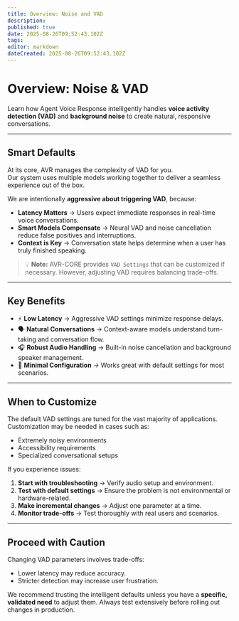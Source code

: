 ```yaml
---
title: Overview: Noise and VAD
description: 
published: true
date: 2025-08-26T09:52:43.102Z
tags: 
editor: markdown
dateCreated: 2025-08-26T09:52:43.102Z
---
```


# Overview: Noise & VAD

Learn how Agent Voice Response intelligently handles **voice activity detection (VAD)** and **background noise** to create natural, responsive conversations.

---

## Smart Defaults

At its core, AVR manages the complexity of VAD for you.  
Our system uses multiple models working together to deliver a seamless experience out of the box.

We are intentionally **aggressive about triggering VAD**, because:

- **Latency Matters** → Users expect immediate responses in real-time voice conversations.  
- **Smart Models Compensate** → Neural VAD and noise cancellation reduce false positives and interruptions.  
- **Context is Key** → Conversation state helps determine when a user has truly finished speaking.  

> 💡 **Note:** AVR-CORE provides `VAD Settings` that can be customized if necessary. However, adjusting VAD requires balancing trade-offs.

---

## Key Benefits

- ⚡ **Low Latency** → Aggressive VAD settings minimize response delays.  
- 🗣️ **Natural Conversations** → Context-aware models understand turn-taking and conversation flow.  
- 🎧 **Robust Audio Handling** → Built-in noise cancellation and background speaker management.  
- 🔧 **Minimal Configuration** → Works great with default settings for most scenarios.  

---

## When to Customize

The default VAD settings are tuned for the vast majority of applications.  
Customization may be needed in cases such as:

- Extremely noisy environments  
- Accessibility requirements  
- Specialized conversational setups  

If you experience issues:

1. **Start with troubleshooting** → Verify audio setup and environment.  
2. **Test with default settings** → Ensure the problem is not environmental or hardware-related.  
3. **Make incremental changes** → Adjust one parameter at a time.  
4. **Monitor trade-offs** → Test thoroughly with real users and scenarios.  

---

## Proceed with Caution

Changing VAD parameters involves trade-offs:  
- Lower latency may reduce accuracy.  
- Stricter detection may increase user frustration.  

We recommend trusting the intelligent defaults unless you have a **specific, validated need** to adjust them. Always test extensively before rolling out changes in production.  